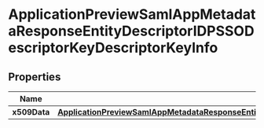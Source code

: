 

# ApplicationPreviewSamlAppMetadataResponseEntityDescriptorIDPSSODescriptorKeyDescriptorKeyInfo


## Properties

| Name | Type | Description | Notes |
|------------ | ------------- | ------------- | -------------|
|**x509Data** | [**ApplicationPreviewSamlAppMetadataResponseEntityDescriptorIDPSSODescriptorKeyDescriptorKeyInfoX509Data**](ApplicationPreviewSamlAppMetadataResponseEntityDescriptorIDPSSODescriptorKeyDescriptorKeyInfoX509Data.md) |  |  [optional] |



